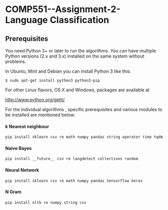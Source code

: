 # COMP551--Assignment-2- Language Classification


## Prerequisites

You need Python 3+ or later to run the algorithms.  You can have multiple Python
versions (2.x and 3.x) installed on the same system without problems.

In Ubuntu, Mint and Debian you can install Python 3 like this:

    $ sudo apt-get install python3 python3-pip

For other Linux flavors, OS X and Windows, packages are available at

  http://www.python.org/getit/
  
For the individual algorithms , specific prerequisites and various modules to be installed are mentioned below:

#### k Nearest neighbour

	pip install sklearn csv re math numpy pandas string operator time tqdm

#### Naive Bayes

	pip install __future__ csv re langdetect collections random


#### Neural Network

	pip install sklearn csv re math numpy pandas tensorflow keras

#### N Gram

    pip install nltk re numpy string csv
